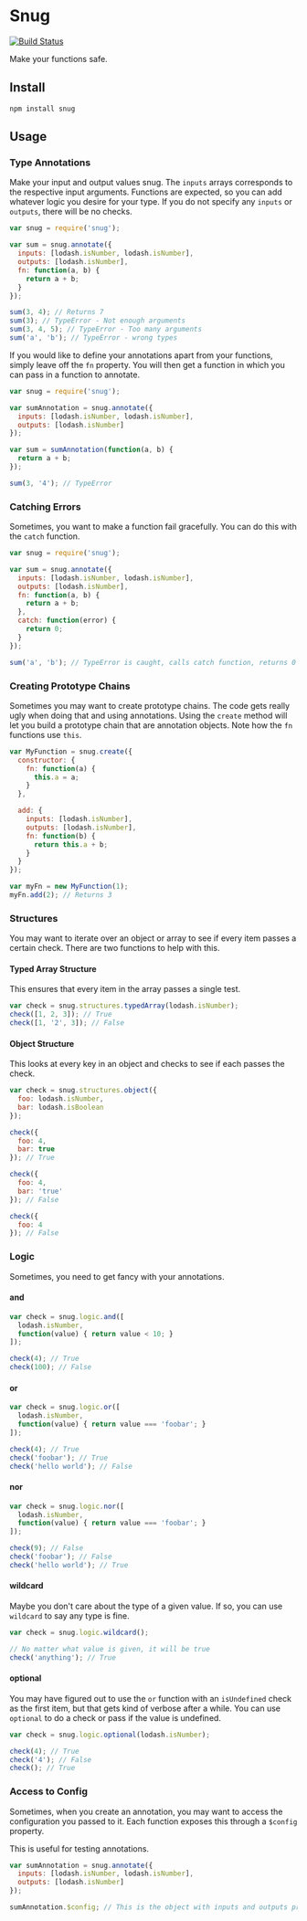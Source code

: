 # Snug

[![Build Status](https://travis-ci.org/smizell/snug.svg?branch=master)](https://travis-ci.org/smizell/snug)

Make your functions safe.

## Install

```shell
npm install snug
```

## Usage

### Type Annotations

Make your input and output values snug. The `inputs` arrays corresponds to the respective input arguments. Functions are expected, so you can add whatever logic you desire for your type. If you do not specify any `inputs` or `outputs`, there will be no checks.

```js
var snug = require('snug');

var sum = snug.annotate({
  inputs: [lodash.isNumber, lodash.isNumber],
  outputs: [lodash.isNumber],
  fn: function(a, b) {
    return a + b;
  }
});

sum(3, 4); // Returns 7
sum(3); // TypeError - Not enough arguments
sum(3, 4, 5); // TypeError - Too many arguments
sum('a', 'b'); // TypeError - wrong types
```

If you would like to define your annotations apart from your functions, simply leave off the `fn` property. You will then get a function in which you can pass in a function to annotate.

```js
var snug = require('snug');

var sumAnnotation = snug.annotate({
  inputs: [lodash.isNumber, lodash.isNumber],
  outputs: [lodash.isNumber]
});

var sum = sumAnnotation(function(a, b) {
  return a + b;
});

sum(3, '4'); // TypeError
```

### Catching Errors

Sometimes, you want to make a function fail gracefully. You can do this with the `catch` function.

```js
var snug = require('snug');

var sum = snug.annotate({
  inputs: [lodash.isNumber, lodash.isNumber],
  outputs: [lodash.isNumber],
  fn: function(a, b) {
    return a + b;
  },
  catch: function(error) {
    return 0;
  }
});

sum('a', 'b'); // TypeError is caught, calls catch function, returns 0
```

### Creating Prototype Chains

Sometimes you may want to create prototype chains. The code gets really ugly when doing that and using annotations. Using the `create` method will let you build a prototype chain that are annotation objects. Note how the `fn` functions use `this`.

```js
var MyFunction = snug.create({
  constructor: {
    fn: function(a) {
      this.a = a;
    }
  },

  add: {
    inputs: [lodash.isNumber],
    outputs: [lodash.isNumber],
    fn: function(b) {
      return this.a + b;
    }
  }
});

var myFn = new MyFunction(1);
myFn.add(2); // Returns 3
```

### Structures

You may want to iterate over an object or array to see if every item passes a certain check. There are two functions to help with this.

#### Typed Array Structure

This ensures that every item in the array passes a single test.

```js
var check = snug.structures.typedArray(lodash.isNumber);
check([1, 2, 3]); // True
check([1, '2', 3]); // False
```

#### Object Structure

This looks at every key in an object and checks to see if each passes the check.

```js
var check = snug.structures.object({
  foo: lodash.isNumber,
  bar: lodash.isBoolean
});

check({
  foo: 4,
  bar: true
}); // True

check({
  foo: 4,
  bar: 'true'
}); // False

check({
  foo: 4
}); // False
```

### Logic

Sometimes, you need to get fancy with your annotations.

#### and

```js
var check = snug.logic.and([
  lodash.isNumber,
  function(value) { return value < 10; }
]);

check(4); // True
check(100); // False
```

#### or

```js
var check = snug.logic.or([
  lodash.isNumber,
  function(value) { return value === 'foobar'; }
]);

check(4); // True
check('foobar'); // True
check('hello world'); // False
```

#### nor

```js
var check = snug.logic.nor([
  lodash.isNumber,
  function(value) { return value === 'foobar'; }
]);

check(9); // False
check('foobar'); // False
check('hello world'); // True
```

#### wildcard

Maybe you don't care about the type of a given value. If so, you can use `wildcard` to say any type is fine.

```js
var check = snug.logic.wildcard();

// No matter what value is given, it will be true
check('anything'); // True
```

#### optional

You may have figured out to use the `or` function with an `isUndefined` check as the first item, but that gets kind of verbose after a while. You can use `optional` to do a check or pass if the value is undefined.

```js
var check = snug.logic.optional(lodash.isNumber);

check(4); // True
check('4'); // False
check(); // True
```

### Access to Config

Sometimes, when you create an annotation, you may want to access the configuration you passed to it. Each function exposes this through a `$config` property.

This is useful for testing annotations.

```js
var sumAnnotation = snug.annotate({
  inputs: [lodash.isNumber, lodash.isNumber],
  outputs: [lodash.isNumber]
});

sumAnnotation.$config; // This is the object with inputs and outputs provided above
```
